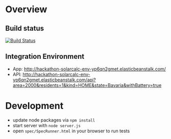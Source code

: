 Overview
========

Build status
------------

[![Build Status](https://snap-ci.com/flosell/hackathon-solarcalc/branch/master/build_image)](https://snap-ci.com/flosell/hackathon-solarcalc/branch/master)

Integration Environment
-----------------------

- App: http://hackathon-solarcalc-env-yp6qn2gmet.elasticbeanstalk.com/
- API: http://hackathon-solarcalc-env-yp6qn2gmet.elasticbeanstalk.com/api?area=2000&residents=1&kind=HOME&state=Bavaria&withBattery=true



Development
===========
- update node packages via `npm install`
- start server with `node server.js`
- open `spec/SpecRunner.html` in your browser to run tests